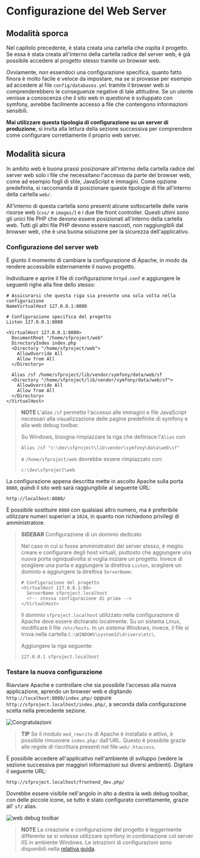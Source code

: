 Configurazione del Web Server
=============================

Modalità sporca
---------------

Nel capitolo precedente, è stata creata una cartella che ospita il progetto.
Se essa è stata creata all'interno della cartella radice del server web,
è già possibile accedere al progetto stesso tramite un browser web.

Ovviamente, non essendoci una configurazione specifica, quanto fatto finora è molto facile
e veloce da impostare, ma se si provasse per esempio ad accedere al file `config/databases.yml`
tramite il browser web si comprenderebbero le conseguenze negative di tale attitudine.
Se un utente venisse a conoscenza che il sito web in questione è sviluppato
con symfony, avrebbe facilmente accesso a file che contengono informazioni sensibili.

**Mai utilizzare questa tipologia di configurazione su un server di produzione**,
si invita alla lettura della sezione successiva per comprendere come configurare
correttamente il proprio web server.

Modalità sicura
----------------

In ambito web è buona prassi posizionare all'interno della cartella radice del
server web solo i file che necessitano l'accesso da parte del browser web, come
ad esempio fogli di stile, JavaScript e immagini.
Come opzione predefinita, si raccomanda di posizionare queste tipologie di file all'interno
della cartella `web/`.

All'interno di questa cartella sono presenti alcune sottocartelle delle varie
risorse web (`css/` e `images/`) e i due file front controller.
Questi ultimi sono gli unici file PHP che devono essere posizionati all'interno
della cartella web. Tutti gli altri file PHP devono essere nascosti, non raggiungibili
dal browser web, che è una buona soluzione per la sicurezza dell'applicativo.

### Configurazione del server web

È giunto il momento di cambiare la configurazione di Apache, in modo
da rendere accessibile esternamente il nuovo progetto.

Individuare e aprire il file di configurazione `httpd.conf` e aggiungere le seguenti
righe alla fine dello stesso:

    # Assicurarsi che questa riga sia presente una sola volta nella configurazione
    NameVirtualHost 127.0.0.1:8080

    # Configurazione specifica del progetto
    Listen 127.0.0.1:8080

    <VirtualHost 127.0.0.1:8080>
      DocumentRoot "/home/sfproject/web"
      DirectoryIndex index.php
      <Directory "/home/sfproject/web">
        AllowOverride All
        Allow from All
      </Directory>

      Alias /sf /home/sfproject/lib/vendor/symfony/data/web/sf
      <Directory "/home/sfproject/lib/vendor/symfony/data/web/sf">
        AllowOverride All
        Allow from All
      </Directory>
    </VirtualHost>


>**NOTE**
>L'alias `/sf` permette l'accesso alle immagini e file JavaScript necessari
>alla visualizzazione delle pagine predefinite di symfony e alla web debug toolbar.
>
>Su Windows, bisogna rimpiazzare la riga che definisce l'`Alias` con
>
>     Alias /sf "c:\dev\sfproject\lib\vendor\symfony\data\web\sf"
>
>e `/home/sfproject/web` dovrebbe essere rimpiazzato con:
>
>     c:\dev\sfproject\web

La configurazione appena descritta mette in ascolto Apache sulla porta `8080`,
quindi il sito web sarà raggiungibile al seguente URL:

    http://localhost:8080/

È possibile sostituire `8080` con qualsiasi altro numero, ma è preferibile utilizzare
numeri superiori a `1024`, in quanto non richiedono privilegi di amministratore.

>**SIDEBAR**
>Configurazione di un dominio dedicato
>
>Nel caso in cui si fosse amministratori del server stesso, è meglio
>creare e configurare degli host virtuali, piuttosto che aggiungere una nuova porta
>ogniqualvolta si voglia iniziare un progetto. Invece di scegliere una porta e
>aggiungere la direttiva `Listen`, scegliere un dominio e aggiungere la direttiva
>`ServerName`:
>
>     # Configurazione del progetto
>     <VirtualHost 127.0.0.1:80>
>       ServerName sfproject.localhost
>       <!-- stessa configurazione di prima -->
>     </VirtualHost>
>
>Il dominio `sfproject.localhost` utilizzato nella configurazione di Apache
>deve essere dichiarato localmente. Su un sistema Linux, modificare il file `/etc/hosts`.
>In un sistema Windows, invece, il file si trova nella cartella `C:\WINDOWS\system32\drivers\etc\`.
>
>Aggiungere la riga seguente:
>
>     127.0.0.1 sfproject.localhost

### Testare la nuova configurazione

Riavviare Apache e controllare che sia possibile l'accesso alla nuova applicazione,
aprendo un browser web e digitando `http://localhost:8080/index.php/` oppure
`http://sfproject.localhost/index.php/`, a seconda dalla configurazione scelta
nella precedente sezione.

![Congratulazioni](http://www.symfony-project.org/images/jobeet/1_2/01/congratulations.png)

>**TIP**
>Se il modulo `mod_rewrite` di Apache è installato e attivo, è possibile rimuovere
>`index.php/` dall'URL. Questo è possibile grazie alle regole di riscrittura presenti nel file
>`web/.htaccess`.

È possibile accedere all'applicativo nell'ambiente di sviluppo (vedere la
sezione successiva per maggiori informazioni sui diversi ambienti). Digitare il
seguente URL:

    http://sfproject.localhost/frontend_dev.php/

Dovrebbe essere visibile nell'angolo in alto a destra la web debug toolbar, con
delle piccole icone, se tutto è stato configurato correttamente,
grazie all' `sf/` alias.

![web debug toolbar](http://www.symfony-project.org/images/jobeet/1_2/01/web_debug_toolbar.png)

>**NOTE**
>La creazione e configurazione del progetto è leggermente differente se si volesse
>utilizzare symfony in combinazione col server IIS in ambiente Windows.
>Le istruzioni di configurazioni sono disponibili nella
>[relativa guida](http://www.symfony-project.com/cookbook/1_0/web_server_iis).

